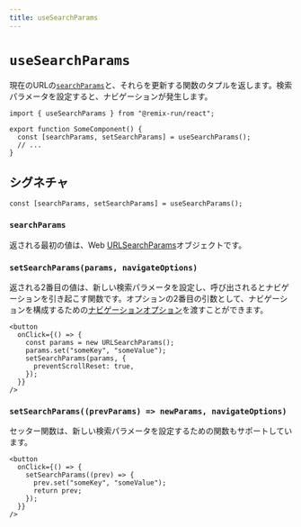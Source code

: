 ```yaml
---
title: useSearchParams
---
```


# `useSearchParams`

現在のURLの[`searchParams`][search-params]と、それらを更新する関数のタプルを返します。検索パラメータを設定すると、ナビゲーションが発生します。

```tsx
import { useSearchParams } from "@remix-run/react";

export function SomeComponent() {
  const [searchParams, setSearchParams] = useSearchParams();
  // ...
}
```

## シグネチャ

<!-- eslint-disable -->

```tsx
const [searchParams, setSearchParams] = useSearchParams();
```

### `searchParams`

返される最初の値は、Web [URLSearchParams][url-search-params]オブジェクトです。

### `setSearchParams(params, navigateOptions)`

返される2番目の値は、新しい検索パラメータを設定し、呼び出されるとナビゲーションを引き起こす関数です。オプションの2番目の引数として、ナビゲーションを構成するための[ナビゲーションオプション][navigateoptions]を渡すことができます。

```tsx
<button
  onClick={() => {
    const params = new URLSearchParams();
    params.set("someKey", "someValue");
    setSearchParams(params, {
      preventScrollReset: true,
    });
  }}
/>
```

### `setSearchParams((prevParams) => newParams, navigateOptions)`

セッター関数は、新しい検索パラメータを設定するための関数もサポートしています。

```tsx
<button
  onClick={() => {
    setSearchParams((prev) => {
      prev.set("someKey", "someValue");
      return prev;
    });
  }}
/>
```

[search-params]: https://developer.mozilla.org/ja/docs/Web/API/URL/searchParams
[url-search-params]: https://developer.mozilla.org/ja/docs/Web/API/URLSearchParams
[navigateoptions]: ./use-navigate#options

